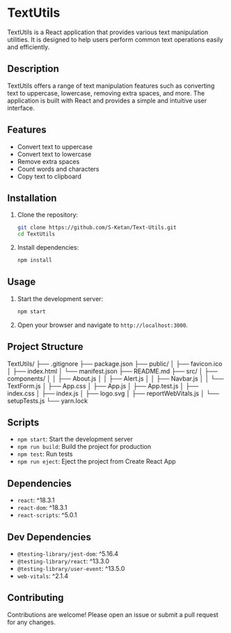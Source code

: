 # TextUtils

TextUtils is a React application that provides various text manipulation utilities. It is designed to help users perform common text operations easily and efficiently.

## Description

TextUtils offers a range of text manipulation features such as converting text to uppercase, lowercase, removing extra spaces, and more. The application is built with React and provides a simple and intuitive user interface.

## Features

- Convert text to uppercase
- Convert text to lowercase
- Remove extra spaces
- Count words and characters
- Copy text to clipboard

## Installation

1. Clone the repository:
    ```sh
    git clone https://github.com/S-Ketan/Text-Utils.git
    cd TextUtils
    ```

2. Install dependencies:
    ```sh
    npm install
    ```

## Usage

1. Start the development server:
    ```sh
    npm start
    ```

2. Open your browser and navigate to `http://localhost:3000`.

## Project Structure

TextUtils/ ├── .gitignore ├── package.json ├── public/ │ ├── favicon.ico │ ├── index.html │ └── manifest.json ├── README.md ├── src/ │ ├── components/ │ │ ├── About.js │ │ ├── Alert.js │ │ ├── Navbar.js │ │ └── TextForm.js │ ├── App.css │ ├── App.js │ ├── App.test.js │ ├── index.css │ ├── index.js │ ├── logo.svg │ ├── reportWebVitals.js │ └── setupTests.js └── yarn.lock


## Scripts

- `npm start`: Start the development server
- `npm run build`: Build the project for production
- `npm test`: Run tests
- `npm run eject`: Eject the project from Create React App

## Dependencies

- `react`: ^18.3.1
- `react-dom`: ^18.3.1
- `react-scripts`: ^5.0.1

## Dev Dependencies

- `@testing-library/jest-dom`: ^5.16.4
- `@testing-library/react`: ^13.3.0
- `@testing-library/user-event`: ^13.5.0
- `web-vitals`: ^2.1.4

## Contributing

Contributions are welcome! Please open an issue or submit a pull request for any changes.

